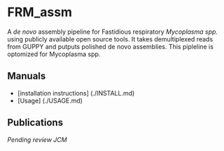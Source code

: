 FRM_assm
==============

A *de novo* assembly pipeline for Fastidious respiratory *Mycoplasma spp.* using publicly available open source tools. It takes demultiplexed reads from GUPPY and putputs polished de novo assemblies. This pipleline is optomized for Mycoplasma spp. 

Manuals
-------

- [installation instructions] (./INSTALL.md)
- [Usage] (./USAGE.md)

Publications
------------
*Pending review JCM*